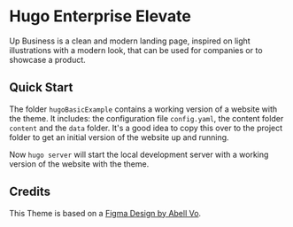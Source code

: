 # Hugo Enterprise Elevate

Up Business is a clean and modern landing page, inspired on light illustrations
with a modern look, that can be used for companies or to showcase a product.

## Quick Start

The folder `hugoBasicExample` contains a working version of a website with the
theme. It includes: the configuration file `config.yaml`, the content folder
`content` and the `data` folder. It's a good idea to copy this over to the
project folder to get an initial version of the website up and running.

Now `hugo server` will start the local development server with a working
version of the website with the theme.

## Credits

This Theme is based on a [Figma Design by Abell
Vo](https://www.figma.com/community/file/1022163547182520272).
